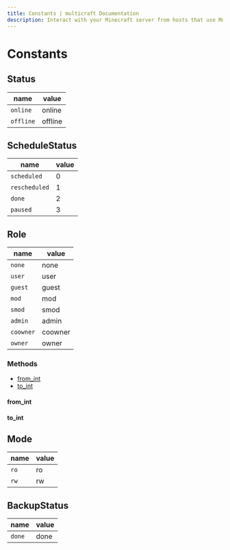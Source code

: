 ```yaml
---
title: Constants | multicraft Documentation
description: Interact with your Minecraft server from hosts that use Multicraft using Python
---
```


# Constants

## Status

| name      | value   |
| --------- | ------- |
| `online`  | online  |
| `offline` | offline |

## ScheduleStatus

| name          | value |
| ------------- | ----- |
| `scheduled`   | 0     |
| `rescheduled` | 1     |
| `done`        | 2     |
| `paused`      | 3     |

## Role

| name      | value   |
| --------- | ------- |
| `none`    | none    |
| `user`    | user    |
| `guest`   | guest   |
| `mod`     | mod     |
| `smod`    | smod    |
| `admin`   | admin   |
| `coowner` | coowner |
| `owner`   | owner   |

### Methods

- [from_int](#from_int)
- [to_int](#to_int)

#### from_int

#### to_int

## Mode

| name | value |
| ---- | ----- |
| `ro` | ro    |
| `rw` | rw    |

## BackupStatus

| name   | value |
| ------ | ----- |
| `done` | done  |
